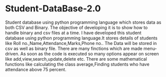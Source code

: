 # Student-DataBase-2.0
Student database using python programming language which stores data as both CSV and Binary.
The objective of developing it is to show how to handle binary and csv files at a time.
I have developed this student database using python programming language.It stores details of students like Roll no.,Name,Attendance,Marks,Phone no..
The Data will be stored in csv as well as binary file.
There are many finctions which are made menu-driven.
As soon as the code is executed so many options appear on screen like add,view,search,update,delete etc.
There are some mathematical functions like calculating the class average,Finding students who have attendance above 75 percent.
